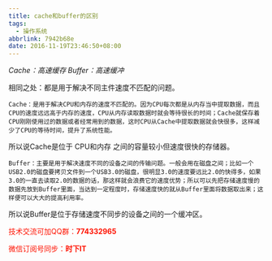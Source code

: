 ```yaml
---
title: cache和buffer的区别
tags: 
  - 操作系统
abbrlink: 7942b68e
date: 2016-11-19T23:46:50+08:00
---
```


*Cache：高速缓存*
*Buffer：高速缓冲*

相同之处：都是用于解决不同主件速度不匹配的问题。
<!-- more -->

	Cache：是用于解决CPU和内存的速度不匹配的。因为CPU每次都是从内存当中提取数据，而且CPU的速度远远高于内存的速度，CPU从内存读取数据时就会等待很长的时间；Cache就保存着CPU刚刚使用过的数据或者经常用到的数据，这时CPU从Cache中提取数据就会快很多，这样减少了CPU的等待时间，提升了系统性能。
所以说Cache是位于 CPU和内存 之间的容量较小但速度很快的存储器。

	Buffer：主要是用于解决速度不同的设备之间的传输问题。一般会用在磁盘之间；比如一个USB2.0的磁盘要拷贝文件到一个USB3.0的磁盘，很明显3.0的速度要远比2.0的快得多，如果3.0的一直去读取2.0的数据的话，那这样就会浪费它的速度优势；所以可以先把存储速度慢的数据先放到Buffer里面，当达到一定程度时，存储速度快的就从Buffer里面将数据取出来；这样便可以大大的提高利用率。
所以说Buffer是位于存储速度不同步的设备之间的一个缓冲区。


<font color=#ff1201>技术交流可加QQ群：**774332965**<br></font>

<font color=#ff1201>微信订阅号同步：**时下IT**</font>

